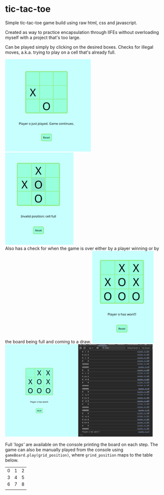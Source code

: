 # tic-tac-toe

Simple tic-tac-toe game build using raw html, css and javascript.

Created as way to practice encapsulation through IIFEs without
overloading myself with a project that's too large.

Can be played simply by clicking on the desired boxes. Checks
for illegal moves, a.k.a. trying to play on a cell that's already full.

<img src="img_normal.png" alt="normal image" height="300"/>
<img src="img_full_cell.png" alt="full cell image" height="300"/>

</br>
Also has a check for when the game is over either by a player winning
or by the board being full and coming to a draw.

<img src="img_win.png" alt="win image" height="300"/>
<img src="img_console.png" alt="console image" height="300"/>

Full *'logs'* are available on the console printing the board on each step.
The game can also be manually played from the console using
`gameBoard.play(grid_position)`, where `grind_position` maps to the table below.

| | | |
|-|-|-|
|0|1|2|
|3|4|5|
|6|7|8|
| | | |

